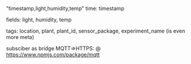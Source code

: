 "timestamp,light,humidity,temp"
time: timestamp

fields: light, humidity, temp

tags: location, plant, plant_id, sensor_package, experiment_name (is even more meta)

subsciber as bridge MQTT=>HTTPS: @ https://www.npmjs.com/package/mqtt

